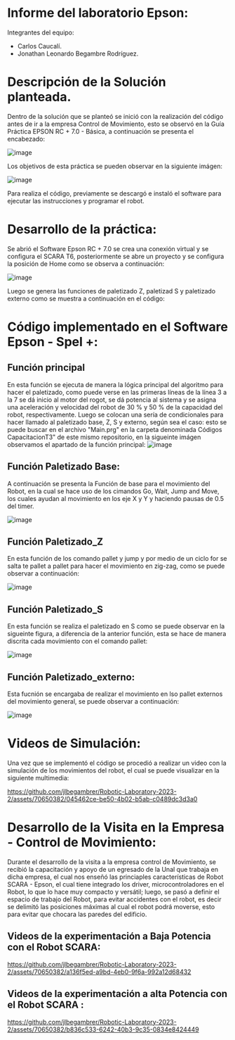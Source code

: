 # Informe del laboratorio Epson:

Integrantes del equipo:
- Carlos Caucalí.
- Jonathan Leonardo Begambre Rodríguez.

# Descripción de la Solución planteada.

Dentro de la solución que se planteó se inició con la realización del código  antes de ir a la empresa Control de Movimiento, esto se observó en la Guía Práctica EPSON RC + 7.0 - Básica, a continuación se presenta el encabezado:

![image](https://github.com/jlbegambrer/Robotic-Laboratory-2023-2/assets/70650382/39a003c8-c5b3-40a2-8a29-5fd213bb673e)

Los objetivos de esta práctica se pueden observar en la siguiente imágen:


![image](https://github.com/jlbegambrer/Robotic-Laboratory-2023-2/assets/70650382/3780b487-71e8-43c1-b4f0-f46b628454db)


Para realiza el código, previamente se descargó e instaló el software para ejecutar las instrucciones  y programar el robot. 

# Desarrollo de la práctica:
Se abrió  el Software Epson RC + 7.0 se crea  una conexión virtual y se configura el SCARA T6, posteriormente se abre un proyecto y se configura la posición de Home
como se observa a continuación:

![image](https://github.com/jlbegambrer/Robotic-Laboratory-2023-2/assets/70650382/8081b5d0-ece0-4beb-b038-113b6fab52fd)

Luego se genera las funciones de paletizado Z, paletizad S y paletizado externo como se muestra a continuación en el código:
# Código implementado en el Software Epson - Spel +: 

## Función principal
En esta función se ejecuta de manera la lógica principal del algoritmo para hacer el paletizado, como puede verse en las primeras líneas de la línea 3 a la 7 se dá inicio al motor del rogot, se dá potencia al sistema y se asigna una aceleración y velocidad del robot de 30 %  y 50 % de la capacidad del robot, respectivamente. Luego se colocan una sería de condicionales para hacer llamado al paletizado base, Z, S y externo, según sea el caso: esto se puede  buscar en el archivo "Main.prg" en la carpeta denominada Códigos CapacitacionT3" de este mismo repositorio, en la sigueinte imágen observamos el apartado de la función principal: 
![image](https://github.com/jlbegambrer/Robotic-Laboratory-2023-2/assets/70650382/04c4b3a8-6273-4ca3-9e33-705ac0db0f2b)

## Función Paletizado Base:
A continuación se presenta la Función de base para el movimiento del Robot, en la cual se hace uso de los cimandos Go, Wait, Jump and Move, los cuales ayudan al movimiento en los eje X y Y y haciendo pausas de 0.5 del  timer.

![image](https://github.com/jlbegambrer/Robotic-Laboratory-2023-2/assets/70650382/b87f90f0-e6da-43da-a06a-6c87daa4a31c)


## Función Paletizado_Z

En esta función de los comando pallet y jump y por medio de un ciclo for  se salta te pallet a pallet para hacer el  movimiento en zig-zag, como se puede observar a continuación:

![image](https://github.com/jlbegambrer/Robotic-Laboratory-2023-2/assets/70650382/61d3838f-68e0-4981-9980-d5903db2be10)

##  Función Paletizado_S
En esta función se realiza el paletizado en S como se puede observar en la sigueinte figura, a diferencia de la anterior función, esta se hace de manera  discrita cada movimiento con el comando pallet:

![image](https://github.com/jlbegambrer/Robotic-Laboratory-2023-2/assets/70650382/d057f13d-f179-48ac-a07e-7953cccdab92)

## Función Paletizado_externo:
Esta fucnión se encargaba de realizar el movimiento en lso pallet externos del movimiento general, se puede observar a continuación: 

![image](https://github.com/jlbegambrer/Robotic-Laboratory-2023-2/assets/70650382/8cbfae09-9ce7-41d1-9091-0e32d4d47c61)


#  Videos de Simulación:
Una vez que se implementó el código se procedió a realizar un video con la simulación de los movimientos del robot, el cual se puede visualizar en la siguiente multimedia: 

https://github.com/jlbegambrer/Robotic-Laboratory-2023-2/assets/70650382/045462ce-be50-4b02-b5ab-c0489dc3d3a0


# Desarrollo de la Visita en la Empresa - Control de Movimiento:
Durante el desarrollo de la visita a la empresa control de Movimiento, se recibió la capacitación y apoyo de un egresado de la Unal que trabaja en dicha empresa, el cual nos enseñó las princiaples características de Robot SCARA - Epson, el cual tiene integrado los driver, microcontroladores en el Robot, lo que lo hace muy compacto y versátil; luego, se pasó a definir el espacio de trabajo del Robot, para evitar accidentes con el robot, es decir se delimitó las posiciones máximas  al cual el robot podrá moverse, esto para evitar que chocara las paredes del edificio.


## Videos de la experimentación a Baja Potencia con el Robot SCARA:

https://github.com/jlbegambrer/Robotic-Laboratory-2023-2/assets/70650382/a136f5ed-a9bd-4eb0-9f6a-992a12d68432
  
## Videos de la experimentación a alta Potencia con el Robot SCARA :

https://github.com/jlbegambrer/Robotic-Laboratory-2023-2/assets/70650382/b836c533-6242-40b3-9c35-0834e8424449



  

